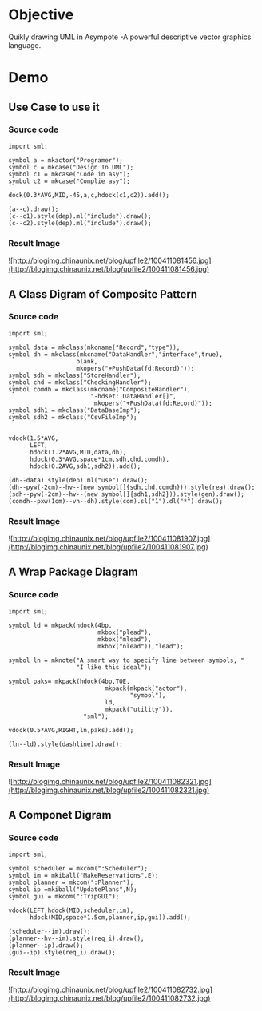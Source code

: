 # Objective #
Quikly drawing UML in Asympote -A powerful descriptive vector graphics language.

# Demo #
## Use Case to use it ##
### Source code ###
```
import sml;

symbol a = mkactor("Programer");
symbol c = mkcase("Design In UML");
symbol c1 = mkcase("Code in asy");
symbol c2 = mkcase("Complie asy");

dock(0.3*AVG,MID,-45,a,c,hdock(c1,c2)).add();

(a--c).draw();
(c--c1).style(dep).ml("include").draw();
(c--c2).style(dep).ml("include").draw();
```
### Result Image ###
![http://blogimg.chinaunix.net/blog/upfile2/100411081456.jpg](http://blogimg.chinaunix.net/blog/upfile2/100411081456.jpg)

## A Class Digram of Composite Pattern ##
### Source code ###
```
import sml;

symbol data = mkclass(mkcname("Record","type"));
symbol dh = mkclass(mkcname("DataHandler","interface",true),
                   blank,
                   mkopers("+PushData(fd:Record)"));
symbol sdh = mkclass("StoreHandler");
symbol chd = mkclass("CheckingHandler");
symbol comdh = mkclass(mkcname("CompositeHandler"),
                       "-hdset: DataHandler[]",
                        mkopers("+PushData(fd:Record)"));
symbol sdh1 = mkclass("DataBaseImp");
symbol sdh2 = mkclass("CsvFileImp");


vdock(1.5*AVG,
      LEFT,
      hdock(1.2*AVG,MID,data,dh),
      hdock(0.3*AVG,space*1cm,sdh,chd,comdh),
      hdock(0.2AVG,sdh1,sdh2)).add();

(dh--data).style(dep).ml("use").draw();
(dh--pyw(-2cm)--hv--(new symbol[]{sdh,chd,comdh})).style(rea).draw();
(sdh--pyw(-2cm)--hv--(new symbol[]{sdh1,sdh2})).style(gen).draw();
(comdh--pxw(1cm)--vh--dh).style(com).sl("1").dl("*").draw();

```
### Result Image ###
![http://blogimg.chinaunix.net/blog/upfile2/100411081907.jpg](http://blogimg.chinaunix.net/blog/upfile2/100411081907.jpg)

## A Wrap Package Diagram ##
### Source code ###
```
import sml;

symbol ld = mkpack(hdock(4bp,
                         mkbox("plead"),
                         mkbox("mlead"),
                         mkbox("nlead")),"lead");

symbol ln = mknote("A smart way to specify line between symbols, "
                   "I like this ideal");

symbol paks= mkpack(hdock(4bp,TOE,
                           mkpack(mkpack("actor"),
                                  "symbol"),
                           ld,
                           mkpack("utility")),
                     "sml");

vdock(0.5*AVG,RIGHT,ln,paks).add();

(ln--ld).style(dashline).draw();
```
### Result Image ###
![http://blogimg.chinaunix.net/blog/upfile2/100411082321.jpg](http://blogimg.chinaunix.net/blog/upfile2/100411082321.jpg)
## A Componet Digram ##
### Source code ###
```
import sml;

symbol scheduler = mkcom(":Scheduler");
symbol im = mkiball("MakeReservations",E);
symbol planner = mkcom(":Planner");
symbol ip =mkiball("UpdatePlans",N);
symbol gui = mkcom(":TripGUI");

vdock(LEFT,hdock(MID,scheduler,im),
      hdock(MID,space*1.5cm,planner,ip,gui)).add();

(scheduler--im).draw();
(planner--hv--im).style(req_i).draw();
(planner--ip).draw();
(gui--ip).style(req_i).draw();
```
### Result Image ###
![http://blogimg.chinaunix.net/blog/upfile2/100411082732.jpg](http://blogimg.chinaunix.net/blog/upfile2/100411082732.jpg)
